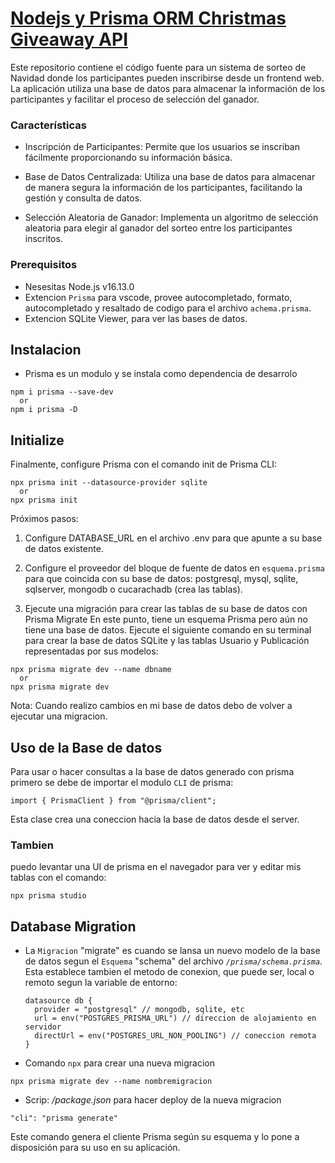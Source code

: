 # [Nodejs y Prisma ORM Christmas Giveaway API]("https://www.youtube.com/watch?v=-PHi1w1elxU&ab_channel=FaztCode")

Este repositorio contiene el código fuente para un sistema de sorteo de Navidad donde los participantes pueden inscribirse desde un frontend web. La aplicación utiliza una base de datos para almacenar la información de los participantes y facilitar el proceso de selección del ganador.

### Características
- Inscripción de Participantes: Permite que los usuarios se inscriban fácilmente proporcionando su información básica.

- Base de Datos Centralizada: Utiliza una base de datos para almacenar de manera segura la información de los participantes, facilitando la gestión y consulta de datos.

- Selección Aleatoria de Ganador: Implementa un algoritmo de selección aleatoria para elegir al ganador del sorteo entre los participantes inscritos.

### Prerequisitos

- Nesesitas Node.js v16.13.0
- Extencion `Prisma` para vscode, provee autocompletado, formato, autocompletado y resaltado de codigo para el archivo `achema.prisma`.
- Extencion SQLite Viewer, para ver las bases de datos.

## Instalacion

- Prisma es un modulo y se instala como dependencia de desarrolo

```
npm i prisma --save-dev
  or
npm i prisma -D
```

## Initialize

Finalmente, configure Prisma con el comando init de Prisma CLI:

```
npx prisma init --datasource-provider sqlite
  or
npx prisma init
 ```

Próximos pasos:
1. Configure DATABASE_URL en el archivo .env para que apunte a su base de datos existente.
2. Configure el proveedor del bloque de fuente de datos en `esquema.prisma` para que coincida con su base de datos: postgresql, mysql, sqlite, sqlserver,
 mongodb o cucarachadb (crea las tablas).

3. Ejecute una migración para crear las tablas de su base de datos con Prisma Migrate
En este punto, tiene un esquema Prisma pero aún no tiene una base de datos. Ejecute el siguiente comando en su terminal para crear la base de datos SQLite y las tablas Usuario y Publicación representadas por sus modelos:

```
npx prisma migrate dev --name dbname
  or
npx prisma migrate dev
```


Nota: Cuando realizo cambios en mi base de datos debo de volver a ejecutar una migracion.

## Uso de la Base de datos

Para usar o hacer consultas a la base de datos generado con prisma primero se debe de importar el modulo `CLI` de prisma:

```
import { PrismaClient } from "@prisma/client"; 
```

Esta clase crea una coneccion hacia la base de datos desde el server.

### Tambien

puedo levantar una UI de prisma en el navegador para ver y editar mis tablas con el comando: 

```
npx prisma studio
```

## Database Migration

* La `Migracion` "migrate" es cuando se lansa un nuevo modelo de la base de datos segun el `Esquema` "schema" del archivo *`/prisma/schema.prisma`*. Esta establece tambien el metodo de conexion, que puede ser, local o remoto segun la variable de entorno: 
  ```
  datasource db {
    provider = "postgresql" // mongodb, sqlite, etc
    url = env("POSTGRES_PRISMA_URL") // direccion de alojamiento en servidor
    directUrl = env("POSTGRES_URL_NON_POOLING") // coneccion remota
  }
  ```

* Comando `npx` para crear una nueva migracion

```
npx prisma migrate dev --name nombremigracion
```

* Scrip: */package.json* para hacer deploy de la nueva migracion

```
"cli": "prisma generate" 
```

Este comando genera el cliente Prisma según su esquema y lo pone a disposición para su uso en su aplicación.
